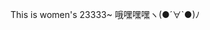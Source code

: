 
This is women's 23333~
哦嘿嘿嘿ヽ(●´∀`●)ﾉ

<img src="https://github.com/mickeywaley/Girl-Dress-/raw/master/MarsXue/MarsXue_01.JPG" alt="" border="0" />

<img src="https://github.com/mickeywaley/Girl-Dress-/raw/master/MarsXue/MarsXue_02.JPG" alt="" border="0" />
